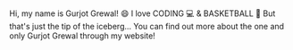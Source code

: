 Hi, my name is Gurjot Grewal! 😄
I love CODING 💻 & BASKETBALL 🏀
But that's just the tip of the iceberg...
You can find out more about the one and only Gurjot Grewal through my website! 
